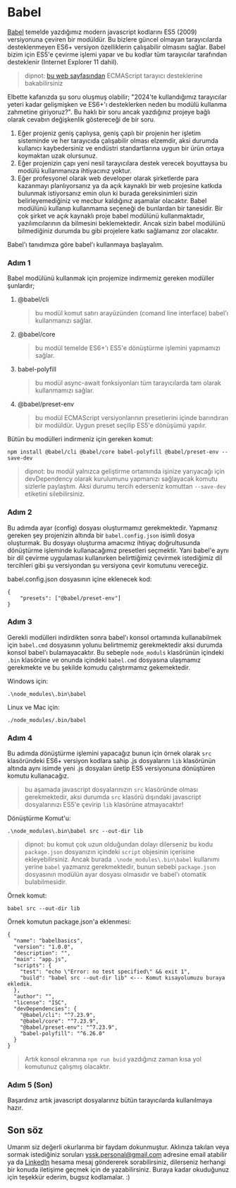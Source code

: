 # Babel

[Babel](https://babeljs.io/) temelde yazdığımız modern javascript kodlarını ES5 (2009) versiyonuna çeviren bir modüldür. Bu bizlere güncel olmayan tarayıcılarda desteklenmeyen ES6+ versiyon özelliklerin çalışabilir olmasını sağlar. Babel bizim için ES5'e çevirme işlemi yapar ve bu kodlar tüm tarayıcılar tarafından desteklenir (Internet Explorer 11 dahil).

> dipnot: [bu web sayfasından](https://compat-table.github.io/compat-table) ECMAScript tarayıcı desteklerine bakabilirsiniz

Elbette kafanızda şu soru oluşmuş olabilir; "2024'te kullandığımız tarayıcılar yeteri kadar gelişmişken ve ES6+'ı desteklerken neden bu modülü kullanma zahmetine giriyoruz?". Bu haklı bir soru ancak yazdığınız projeye bağlı olarak cevabın değişkenlik göstereceği de bir soru.

1. Eğer projeniz geniş çaplıysa, geniş çaplı bir projenin her işletim sisteminde ve her tarayıcıda çalışabilir olması elzemdir, aksi durumda kullanıcı kaybedersiniz ve endüstri standartlarına uygun bir ürün ortaya koymaktan uzak olursunuz.
2. Eğer projenizin çapı yeni nesil tarayıcılara destek verecek boyuttaysa bu modülü kullanmanıza ihtiyacınız yoktur.
3. Eğer profesyonel olarak web developer olarak şirketlerde para kazanmayı planlıyorsanız ya da açık kaynaklı bir web projesine katkıda bulunmak istiyorsanız emin olun ki burada gereksinimleri sizin belirleyemediğiniz ve mecbur kaldığınız aşamalar olacaktır. Babel modülünü kullanıp kullanmama seçeneği de bunlardan bir tanesidir. Bir çok şirket ve açık kaynaklı proje babel modülünü kullanmaktadır, yazılımcılarının da bilmesini beklemektedir. Ancak sizin babel modülünü bilmediğiniz durumda bu gibi projelere katkı sağlamanız zor olacaktır.

Babel'ı tanıdımıza göre babel'ı kullanmaya başlayalım.

### Adım 1
Babel modülünü kullanmak için projemize indirmemiz gereken modüller şunlardır;
1. @babel/cli
    > bu modül komut satırı arayüzünden (comand line interface) babel'ı kullanmanızı sağlar.
2. @babel/core
    >bu modül temelde ES6+'ı ES5'e dönüştürme işlemini yapmamızı sağlar.
3. babel-polyfill
    > bu modül async-await fonksiyonları tüm tarayıcılarda tam olarak kullanmamızı sağlar.
4. @babel/preset-env
    > bu modül ECMAScript versiyonlarının presetlerini içinde barındıran bir modüldür. Uygun preset seçilip ES5'e dönüşümü yapılır.

Bütün bu modülleri indirmeniz için gereken komut:
```
npm install @babel/cli @babel/core babel-polyfill @babel/preset-env --save-dev
```

> dipnot: bu modül yalnızca geliştirme ortamında işinize yarıyacağı için devDependency olarak kurulumunu yapmanızı sağlayacak komutu sizlerle paylaştım. Aksi durumu tercih ederseniz komuttan `--save-dev` etiketini silebilirsiniz. 

### Adım 2

Bu adımda ayar (config) dosyası oluşturmamız gerekmektedir. Yapmanız gereken şey projenizin altında bir `babel.config.json` isimli dosya oluşturmak. Bu dosyayı oluşturma amacımız ihtiyaç doğrultusunda dönüştürme işleminde kullanacağımız presetleri seçmektir. Yani babel'e aynı bir dil çevirme uygulaması kullanırken belirttiğimiz çevirmek istediğimiz dil tercihleri gibi şu versiyondan şu versiyona çevir komutunu vereceğiz.

babel.config.json dosyasının içine eklenecek kod:
```
{
    "presets": ["@babel/preset-env"]
}
```

### Adım 3

Gerekli modülleri indirdikten sonra babel'ı konsol ortamında kullanabilmek için `babel.cmd` dosyasının yolunu belirtmemiz gerekmektedir aksi durumda konsol babel'ı bulamayacaktır. Bu sebeple `node_moduls` klasörünün içindeki `.bin` klasörüne ve onunda içindeki `babel.cmd` dosyasına ulaşmamız gerekmekte ve bu şekilde komudu çalıştırmamız gekemektedir.

Windows için:

```
.\node_modules\.bin\babel
```

Linux ve Mac için:

```
./node_modules/.bin/babel
```

### Adım 4

Bu adımda dönüştürme işlemini yapacağız bunun için örnek olarak `src` klasöründeki ES6+ versiyon kodlara sahip .js dosyalarını `lib` klasörünün altında aynı isimde yeni .js dosyaları üretip ES5 versiyonuna dönüştüren komutu kullanacağız.

> bu aşamada javascript dosyalarınızın `src` klasöründe olması gerekmektedir, aksi durumda `src` klasörü dışındaki javascript dosyalarınızı ES5'e çevirip `lib` klasörüne atmayacaktır!

Dönüştürme Komut'u:
```
.\node_modules\.bin\babel src --out-dir lib
```

>dipnot: bu komut çok uzun olduğundan dolayı dilerseniz bu kodu `package.json` dosyanızın içindeki `script` objesinin içerisine ekleyebilirsiniz. Ancak burada `.\node_modules\.bin\babel` kullanımı yerine `babel` yazmanız gerekmektedir, bunun sebebi `package.json` dosyasının modülün ayar dosyası olmasıdır ve babel'ı otomatik bulabilmesidir.

Örnek komut:
```
babel src --out-dir lib
```

Örnek komutun package.json'a eklenmesi:
```
{
  "name": "babelbasics",
  "version": "1.0.0",
  "description": "",
  "main": "app.js",
  "scripts": {
    "test": "echo \"Error: no test specified\" && exit 1",
    "build": "babel src --out-dir lib" <--- Komut kısayolumuzu buraya ekledik.
  },
  "author": "",
  "license": "ISC",
  "devDependencies": {
    "@babel/cli": "^7.23.9",
    "@babel/core": "^7.23.9",
    "@babel/preset-env": "^7.23.9",
    "babel-polyfill": "^6.26.0"
  }
}
```

> Artık konsol ekranına `npm run buid` yazdığınız zaman kısa yol komutunuz çalışmış olacaktır.

### Adım 5 (Son)

Başardınız artık javascript dosyalarınız bütün tarayıcılarda kullanılmaya hazır.

## Son söz

Umarım siz değerli okurlarıma bir faydam dokunmuştur. Aklınıza takılan veya sormak istediğiniz soruları yssk.personal@gmail.com adresine email atabilir ya da [LinkedIn](https://www.linkedin.com/in/yavuz-samet-kan/) hesama mesaj göndererek sorabilirsiniz, dilerseniz herhangi bir konuda iletişime geçmek için de yazabilirsiniz. Buraya kadar okuduğunuz için teşekkür ederim, bugsız kodlamalar. :)
